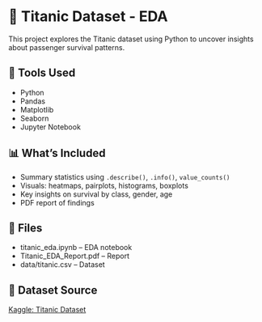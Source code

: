 
# 🚢 Titanic Dataset - EDA

This project explores the Titanic dataset using Python to uncover insights about passenger survival patterns.

## 🔧 Tools Used

* Python
* Pandas
* Matplotlib
* Seaborn
* Jupyter Notebook

## 📊 What’s Included

* Summary statistics using `.describe()`, `.info()`, `value_counts()`
* Visuals: heatmaps, pairplots, histograms, boxplots
* Key insights on survival by class, gender, age
* PDF report of findings

## 📁 Files

* titanic_eda.ipynb – EDA notebook
* Titanic_EDA_Report.pdf – Report
* data/titanic.csv – Dataset

## 📌 Dataset Source

[Kaggle: Titanic Dataset](https://www.kaggle.com/c/titanic)
